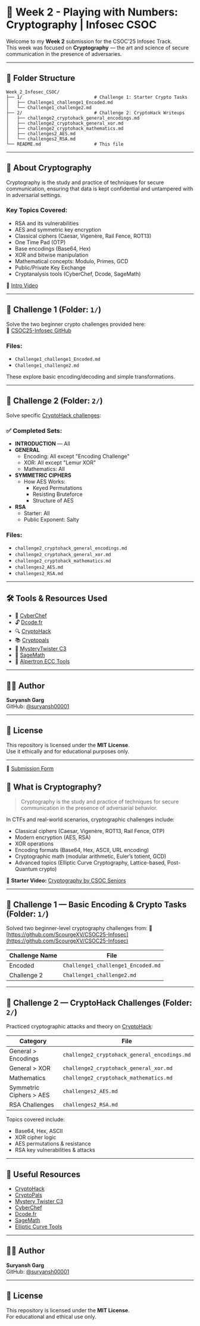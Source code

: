 # 🔐 Week 2 - Playing with Numbers: Cryptography | Infosec CSOC

Welcome to my **Week 2** submission for the CSOC'25 Infosec Track.  
This week was focused on **Cryptography** — the art and science of secure communication in the presence of adversaries.

---

## 📁 Folder Structure

```
Week_2_Infosec_CSOC/
├── 1/                           # Challenge 1: Starter Crypto Tasks
│   ├── Challenge1_challenge1_Encoded.md
│   └── Challenge1_challenge2.md
├── 2/                           # Challenge 2: CryptoHack Writeups
│   ├── challenge2_cryptohack_general_encodings.md
│   ├── challenge2_cryptohack_general_xor.md
│   ├── challenge2_cryptohack_mathematics.md
│   ├── challenges2_AES.md
│   └── challenges2_RSA.md
└── README.md                    # This file
```

---

## 🔑 About Cryptography

Cryptography is the study and practice of techniques for secure communication, ensuring that data is kept confidential and untampered with in adversarial settings.

### Key Topics Covered:
- RSA and its vulnerabilities
- AES and symmetric key encryption
- Classical ciphers (Caesar, Vigenère, Rail Fence, ROT13)
- One Time Pad (OTP)
- Base encodings (Base64, Hex)
- XOR and bitwise manipulation
- Mathematical concepts: Modulo, Primes, GCD
- Public/Private Key Exchange
- Cryptanalysis tools (CyberChef, Dcode, SageMath)

🎥 [Intro Video](https://www.youtube.com/watch?v=uHMfJt8UhWE)

---

## 🧪 Challenge 1 (Folder: `1/`)

Solve the two beginner crypto challenges provided here:  
🔗 [CSOC25-Infosec GitHub](https://github.com/ScourgeXV/CSOC25-Infosec)

### Files:
- `Challenge1_challenge1_Encoded.md`
- `Challenge1_challenge2.md`

These explore basic encoding/decoding and simple transformations.

---

## 🧠 Challenge 2 (Folder: `2/`)

Solve specific [CryptoHack challenges](https://cryptohack.org/challenges/):

### ✅ Completed Sets:
- **INTRODUCTION** — All
- **GENERAL**
  - Encoding: All except "Encoding Challenge"
  - XOR: All except "Lemur XOR"
  - Mathematics: All
- **SYMMETRIC CIPHERS**
  - How AES Works: 
    - Keyed Permutations  
    - Resisting Bruteforce  
    - Structure of AES  
- **RSA**
  - Starter: All
  - Public Exponent: Salty

### Files:
- `challenge2_cryptohack_general_encodings.md`
- `challenge2_cryptohack_general_xor.md`
- `challenge2_cryptohack_mathematics.md`
- `challenges2_AES.md`
- `challenges2_RSA.md`

---

## 🛠 Tools & Resources Used

- 🧰 [CyberChef](https://gchq.github.io/CyberChef/)
- 🔓 [Dcode.fr](https://www.dcode.fr/)
- 🔍 [CryptoHack](https://cryptohack.org/)
- 📚 [Cryptopals](https://cryptopals.com/)
- 🔐 [MysteryTwister C3](https://www.mysterytwisterc3.org/)
- 🔬 [SageMath](https://www.sagemath.org/)
- 🔢 [Alpertron ECC Tools](https://www.alpertron.com.ar/JAVAPROG.HTM)

---

## 👨‍💻 Author

**Suryansh Garg**  
GitHub: [@suryansh00001](https://github.com/suryansh00001)

---

## 📜 License

This repository is licensed under the **MIT License**.  
Use it ethically and for educational purposes only.

---

📩 [Submission Form](https://forms.gle/FzriuCbJ19VG3vDSA)

## 🧠 What is Cryptography?

> Cryptography is the study and practice of techniques for secure communication in the presence of adversarial behavior.

In CTFs and real-world scenarios, cryptographic challenges include:
- Classical ciphers (Caesar, Vigenère, ROT13, Rail Fence, OTP)
- Modern encryption (AES, RSA)
- XOR operations
- Encoding formats (Base64, Hex, ASCII, URL encoding)
- Cryptographic math (modular arithmetic, Euler’s totient, GCD)
- Advanced topics (Elliptic Curve Cryptography, Lattice-based, Post-Quantum crypto)

🎥 **Starter Video:** [Cryptography by CSOC Seniors](https://www.youtube.com/watch?v=uHMfJt8UhWE)

---

## 🧪 Challenge 1 — Basic Encoding & Crypto Tasks (Folder: `1/`)

Solved two beginner-level cryptography challenges from:
🔗 [https://github.com/ScourgeXV/CSOC25-Infosec](https://github.com/ScourgeXV/CSOC25-Infosec)

| Challenge Name        | File                              |
|-----------------------|-----------------------------------|
| Encoded               | `Challenge1_challenge1_Encoded.md` |
| Challenge 2           | `Challenge1_challenge2.md`         |

---

## 🔐 Challenge 2 — CryptoHack Challenges (Folder: `2/`)

Practiced cryptographic attacks and theory on [CryptoHack](https://cryptohack.org/challenges/):

| Category                | File                                         |
|-------------------------|----------------------------------------------|
| General > Encodings     | `challenge2_cryptohack_general_encodings.md` |
| General > XOR           | `challenge2_cryptohack_general_xor.md`       |
| Mathematics             | `challenge2_cryptohack_mathematics.md`       |
| Symmetric Ciphers > AES | `challenges2_AES.md`                         |
| RSA Challenges          | `challenges2_RSA.md`                         |

Topics covered include:
- Base64, Hex, ASCII
- XOR cipher logic
- AES permutations & resistance
- RSA key vulnerabilities & attacks

---

## 🔗 Useful Resources

- [CryptoHack](https://cryptohack.org/)
- [CryptoPals](https://cryptopals.com/)
- [Mystery Twister C3](https://www.mysterytwisterc3.org/)
- [CyberChef](https://gchq.github.io/CyberChef/)
- [Dcode.fr](https://www.dcode.fr/en)
- [SageMath](https://www.sagemath.org/)
- [Elliptic Curve Tools](https://www.alpertron.com.ar/ECM.HTM)

---

## 👨‍💻 Author

**Suryansh Garg**  
GitHub: [@suryansh00001](https://github.com/suryansh00001)

---

## 📜 License

This repository is licensed under the **MIT License**.  
For educational and ethical use only.
